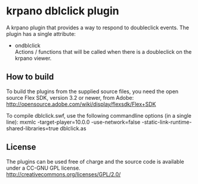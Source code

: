 krpano dblclick plugin
======================

A krpano plugin that provides a way to respond to doubleclick events.
The plugin has a single attribute: 
  
* ondblclick  
	Actions / functions that will be called when there is a doubleclick on the krpano viewer.  
	

How to build
------------

To build the plugins from the supplied source files, you need the 
open source Flex SDK, version 3.2 or newer, from Adobe:
http://opensource.adobe.com/wiki/display/flexsdk/Flex+SDK

To compile dblclick.swf, use the following commandline options
(in a single line):
	mxmlc -target-player=10.0.0 -use-network=false -static-link-runtime-shared-libraries=true dblclick.as

	
License
-------

The plugins can be used free of charge and the source code is 
available under a CC-GNU GPL license.
http://creativecommons.org/licenses/GPL/2.0/ 
